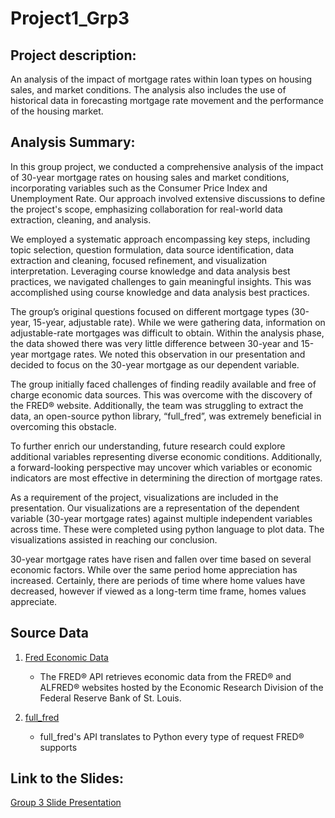 # Project1_Grp3
## Project description: 
An analysis of the impact of mortgage rates within loan types on housing sales, and market conditions. The analysis also includes the use of historical data in forecasting mortgage rate movement and the performance of the housing market.

## Analysis Summary:

In this group project, we conducted a comprehensive analysis of the impact of 30-year mortgage rates on housing sales and market conditions, incorporating variables such as the Consumer Price Index and Unemployment Rate. Our approach involved extensive discussions to define the project's scope, emphasizing collaboration for real-world data extraction, cleaning, and analysis.

We employed a systematic approach encompassing key steps, including topic selection, question formulation, data source identification, data extraction and cleaning, focused refinement, and visualization interpretation. Leveraging course knowledge and data analysis best practices, we navigated challenges to gain meaningful insights. This was accomplished using course knowledge and data analysis best practices.

The group’s original questions focused on different mortgage types (30-year, 15-year, adjustable rate). While we were gathering data, information on adjustable-rate mortgages was difficult to obtain. Within the analysis phase, the data showed there was very little difference between 30-year and 15-year mortgage rates. We noted this observation in our presentation and decided to focus on the 30-year mortgage as our dependent variable. 

The group initially faced challenges of finding readily available and free of charge economic data sources. This was overcome with the discovery of the FRED® website. Additionally, the team was struggling to extract the data, an open-source python library, “full_fred”, was extremely beneficial in overcoming this obstacle. 

To further enrich our understanding, future research could explore additional variables representing diverse economic conditions. Additionally, a forward-looking perspective may uncover which variables or economic indicators are most effective in determining the direction of mortgage rates.
     
As a requirement of the project, visualizations are included in the presentation. Our visualizations are a representation of the dependent variable (30-year mortgage rates) against multiple independent variables across time. These were completed using python language to plot data. The visualizations assisted in reaching our conclusion. 

30-year mortgage rates have risen and fallen over time based on several economic factors. While over the same period home appreciation has increased. Certainly, there are periods of time where home values have decreased, however if viewed as a long-term time frame, homes values appreciate. 

## Source Data
1. [Fred Economic Data](https://fred.stlouisfed.org/docs/api/fred/)
    - The FRED® API retrieves economic data from the FRED® and ALFRED® websites hosted by the Economic Research Division of the Federal Reserve Bank of St. Louis.

1. [full_fred](https://github.com/7astro7/full_fred)
    - full_fred's API translates to Python every type of request FRED® supports
  
## Link to the Slides:
[Group 3 Slide Presentation](https://docs.google.com/presentation/d/11dhDWhvL0RjPv89yGpQqrECwcfd1kvTLjSzyzsWMCS0/edit#slide=id.g35f391192_00)

